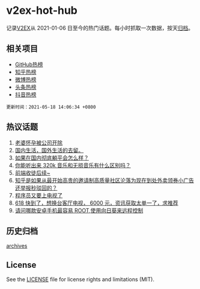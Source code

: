 # v2ex-hot-hub

 记录[V2EX](https://www.v2ex.com/)从 2021-01-06 日至今的热门话题。每小时抓取一次数据，按天[归档](archives)。
 
 ## 相关项目

- [GitHub热榜](https://github.com/snaildev/github-hot-hub)
- [知乎热榜](https://github.com/snaildev/zhihu-hot-hub)
- [微博热榜](https://github.com/snaildev/weibo-hot-hub)
- [头条热榜](https://github.com/snaildev/toutiao-hot-hub)
- [抖音热榜](https://github.com/snaildev/douyin-hot-hub)


 `更新时间：2021-05-18 14:06:34 +0800`

## 热议话题

1. [老婆怀孕被公司开除](https://www.v2ex.com/t/777471)
1. [国内生活，国外生活的去留。](https://www.v2ex.com/t/777419)
1. [如果在国内彻底躺平会怎么样？](https://www.v2ex.com/t/777510)
1. [你能听出来 320k 音乐和无损音乐有什么区别吗？](https://www.v2ex.com/t/777466)
1. [前端收徒后续~](https://www.v2ex.com/t/777473)
1. [知乎是如果从最开始高贵的邀请制高质量社区沦落为现在到处外卖领券小广告还举报秒驳回的？](https://www.v2ex.com/t/777543)
1. [程序员又要上电视了](https://www.v2ex.com/t/777581)
1. [618 快到了，想换台客厅电视， 6000 元，资讯获取太单一了，求推荐](https://www.v2ex.com/t/777429)
1. [请问哪款安卓手机最容易 ROOT,使用向日葵来远程控制](https://www.v2ex.com/t/777442)

## 历史归档

[archives](archives)

## License

See the [LICENSE](LICENSE) file for license rights and limitations (MIT).

